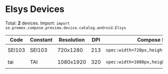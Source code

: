 # Elsys Devices

Total: **2** devices. Import: `import se.premex.compose.preview.device.catalog.android.Elsys`

| Code | Constant | Resolution | DPI | Compose Spec | Preview Usage |
|------|----------|------------|-----|-------------|---------------|
| SEI103 | SEI103 | 720x1280 | 213 | `spec:width=720px,height=1280px,dpi=213` | `@Preview(device = Elsys.SEI103)` |
| tai | TAI | 1080x1920 | 320 | `spec:width=1080px,height=1920px,dpi=320` | `@Preview(device = Elsys.TAI)` |

<!-- Generated automatically. Do not edit manually. -->
